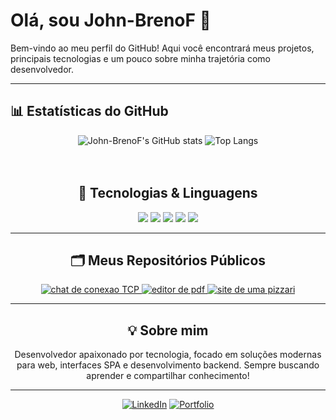 # Olá, sou John-BrenoF 👋

Bem-vindo ao meu perfil do GitHub! Aqui você encontrará meus projetos, principais tecnologias e um pouco sobre minha trajetória como desenvolvedor.

---
## 📊 Estatísticas do GitHub

<div align="center">

![John-BrenoF's GitHub stats](https://github-readme-stats.vercel.app/api?username=John-BrenoF&show_icons=true&theme=radical&count_private=true)
![Top Langs](https://github-readme-stats.vercel.app/api/top-langs/?username=John-BrenoF&layout=compact&hide=css,html&theme=radical)
</div>

<div align="center" style="background: linear-gradient(90deg, #000c1 0%, #38bdf8 100%); border-radius: 10px; padding: 20px 0; margin-bottom: 16px;">
  
  ## 🚀 Tecnologias & Linguagens

<p align="center">
  <img src="https://img.shields.io/badge/Python-3670A0?style=for-the-badge&logo=python&logoColor=fff" />
  <img src="https://img.shields.io/badge/Javascript-F7DF1E?style=for-the-badge&logo=javascript&logoColor=222" />
  <img src="https://img.shields.io/badge/Nuxt.js-00DC82?style=for-the-badge&logo=nuxtdotjs&logoColor=fff" />
  <img src="https://img.shields.io/badge/Vue.js-42b883?style=for-the-badge&logo=vue.js&logoColor=fff" />
  <img src="https://img.shields.io/badge/TailwindCSS-38BDF8?style=for-the-badge&logo=tailwindcss&logoColor=fff" />
</p>

---

## 🗂️ Meus Repositórios Públicos

<p align="center">
  <a href="https://github.com/John-BrenoF/chat-TCP.git">
    <img alt="chat de conexao TCP" src="https://img.shields.io/badge/chat%20de%20conexao%20TCP-22223B?style=for-the-badge&logo=github&logoColor=white" />
  </a>
  <a href="https://github.com/John-BrenoF/hayd-pdf.git">
    <img alt="editor de pdf" src="https://img.shields.io/badge/editor%20de%20pdf-22223B?style=for-the-badge&logo=github&logoColor=white" />
  </a>
  <a href="https://github.com/John-BrenoF/site-pizzaria.git">
    <img alt="site de uma pizzari" src="https://img.shields.io/badge/site%20de%20uma%20pizzari-22223B?style=for-the-badge&logo=github&logoColor=white" />
  </a>
</p>

---

## 💡 Sobre mim

Desenvolvedor apaixonado por tecnologia, focado em soluções modernas para web, interfaces SPA e desenvolvimento backend. Sempre buscando aprender e compartilhar conhecimento!

---

<div align="center">
  
  [![LinkedIn](https://img.shields.io/badge/LinkedIn-blue?style=for-the-badge&logo=linkedin)](https://linkedin.com/in/seuusuario)
  [![Portfolio](https://img.shields.io/badge/Portfólio-000?style=for-the-badge&logo=vercel)](https://seuportfolio.com)
  
</div>
